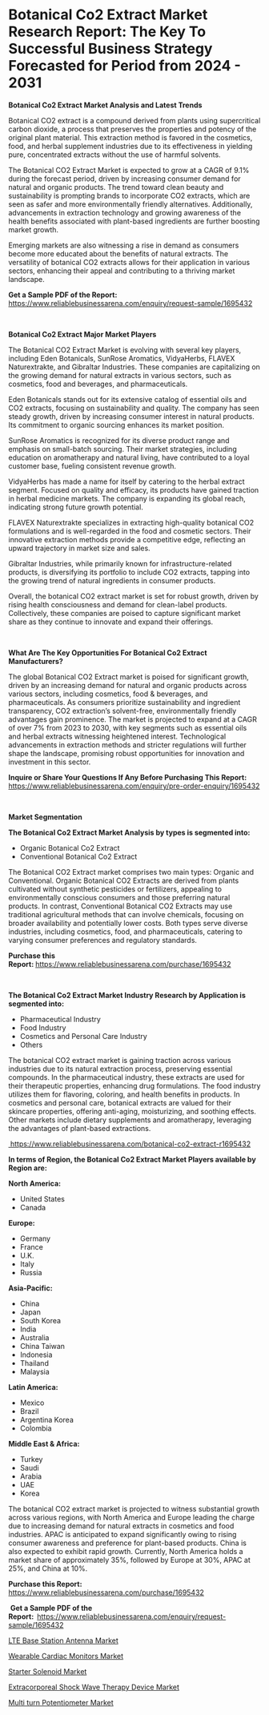<p><h1>Botanical Co2 Extract Market Research Report: The Key To Successful Business Strategy Forecasted for Period from 2024 - 2031</h1></p><p><strong>Botanical Co2 Extract Market Analysis and Latest Trends</strong></p>
<p><p>Botanical CO2 extract is a compound derived from plants using supercritical carbon dioxide, a process that preserves the properties and potency of the original plant material. This extraction method is favored in the cosmetics, food, and herbal supplement industries due to its effectiveness in yielding pure, concentrated extracts without the use of harmful solvents. </p><p>The Botanical CO2 Extract Market is expected to grow at a CAGR of 9.1% during the forecast period, driven by increasing consumer demand for natural and organic products. The trend toward clean beauty and sustainability is prompting brands to incorporate CO2 extracts, which are seen as safer and more environmentally friendly alternatives. Additionally, advancements in extraction technology and growing awareness of the health benefits associated with plant-based ingredients are further boosting market growth. </p><p>Emerging markets are also witnessing a rise in demand as consumers become more educated about the benefits of natural extracts. The versatility of botanical CO2 extracts allows for their application in various sectors, enhancing their appeal and contributing to a thriving market landscape.</p></p>
<p><strong>Get a Sample PDF of the Report:&nbsp;</strong> <a href="https://www.reliablebusinessarena.com/enquiry/request-sample/1695432?utm_campaign=1726&utm_medium=2&utm_source=Github&utm_content=ia&utm_term=30102024&utm_id=botanical-co2-extract">https://www.reliablebusinessarena.com/enquiry/request-sample/1695432</a></p>
<p>&nbsp;</p>
<p><strong>Botanical Co2 Extract Major Market Players</strong></p>
<p><p>The Botanical CO2 Extract Market is evolving with several key players, including Eden Botanicals, SunRose Aromatics, VidyaHerbs, FLAVEX Naturextrakte, and Gibraltar Industries. These companies are capitalizing on the growing demand for natural extracts in various sectors, such as cosmetics, food and beverages, and pharmaceuticals.</p><p>Eden Botanicals stands out for its extensive catalog of essential oils and CO2 extracts, focusing on sustainability and quality. The company has seen steady growth, driven by increasing consumer interest in natural products. Its commitment to organic sourcing enhances its market position.</p><p>SunRose Aromatics is recognized for its diverse product range and emphasis on small-batch sourcing. Their market strategies, including education on aromatherapy and natural living, have contributed to a loyal customer base, fueling consistent revenue growth.</p><p>VidyaHerbs has made a name for itself by catering to the herbal extract segment. Focused on quality and efficacy, its products have gained traction in herbal medicine markets. The company is expanding its global reach, indicating strong future growth potential.</p><p>FLAVEX Naturextrakte specializes in extracting high-quality botanical CO2 formulations and is well-regarded in the food and cosmetic sectors. Their innovative extraction methods provide a competitive edge, reflecting an upward trajectory in market size and sales.</p><p>Gibraltar Industries, while primarily known for infrastructure-related products, is diversifying its portfolio to include CO2 extracts, tapping into the growing trend of natural ingredients in consumer products.</p><p>Overall, the botanical CO2 extract market is set for robust growth, driven by rising health consciousness and demand for clean-label products. Collectively, these companies are poised to capture significant market share as they continue to innovate and expand their offerings.</p></p>
<p>&nbsp;</p>
<p><strong>What Are The Key Opportunities For Botanical Co2 Extract Manufacturers?</strong></p>
<p><p>The global Botanical CO2 Extract market is poised for significant growth, driven by an increasing demand for natural and organic products across various sectors, including cosmetics, food & beverages, and pharmaceuticals. As consumers prioritize sustainability and ingredient transparency, CO2 extraction’s solvent-free, environmentally friendly advantages gain prominence. The market is projected to expand at a CAGR of over 7% from 2023 to 2030, with key segments such as essential oils and herbal extracts witnessing heightened interest. Technological advancements in extraction methods and stricter regulations will further shape the landscape, promising robust opportunities for innovation and investment in this sector.</p></p>
<p><strong>Inquire or Share Your Questions If Any Before Purchasing This Report:</strong> <a href="https://www.reliablebusinessarena.com/enquiry/pre-order-enquiry/1695432?utm_campaign=1726&utm_medium=2&utm_source=Github&utm_content=ia&utm_term=30102024&utm_id=botanical-co2-extract">https://www.reliablebusinessarena.com/enquiry/pre-order-enquiry/1695432</a></p>
<p>&nbsp;</p>
<p><strong>Market Segmentation</strong></p>
<p><strong>The Botanical Co2 Extract Market Analysis by types is segmented into:</strong></p>
<p><ul><li>Organic Botanical Co2 Extract</li><li>Conventional Botanical Co2 Extract</li></ul></p>
<p><p>The Botanical CO2 Extract market comprises two main types: Organic and Conventional. Organic Botanical CO2 Extracts are derived from plants cultivated without synthetic pesticides or fertilizers, appealing to environmentally conscious consumers and those preferring natural products. In contrast, Conventional Botanical CO2 Extracts may use traditional agricultural methods that can involve chemicals, focusing on broader availability and potentially lower costs. Both types serve diverse industries, including cosmetics, food, and pharmaceuticals, catering to varying consumer preferences and regulatory standards.</p></p>
<p><strong>Purchase this Report:&nbsp;</strong><a href="https://www.reliablebusinessarena.com/purchase/1695432?utm_campaign=1726&utm_medium=2&utm_source=Github&utm_content=ia&utm_term=30102024&utm_id=botanical-co2-extract">https://www.reliablebusinessarena.com/purchase/1695432</a></p>
<p>&nbsp;</p>
<p><strong>The Botanical Co2 Extract Market Industry Research by Application is segmented into:</strong></p>
<p><ul><li>Pharmaceutical Industry</li><li>Food Industry</li><li>Cosmetics and Personal Care Industry</li><li>Others</li></ul></p>
<p><p>The botanical CO2 extract market is gaining traction across various industries due to its natural extraction process, preserving essential compounds. In the pharmaceutical industry, these extracts are used for their therapeutic properties, enhancing drug formulations. The food industry utilizes them for flavoring, coloring, and health benefits in products. In cosmetics and personal care, botanical extracts are valued for their skincare properties, offering anti-aging, moisturizing, and soothing effects. Other markets include dietary supplements and aromatherapy, leveraging the advantages of plant-based extractions.</p></p>
<p><a href="https://www.reliablebusinessarena.com/botanical-co2-extract-r1695432?utm_campaign=1726&utm_medium=2&utm_source=Github&utm_content=ia&utm_term=30102024&utm_id=botanical-co2-extract">&nbsp;https://www.reliablebusinessarena.com/botanical-co2-extract-r1695432</a></p>
<p><strong>In terms of Region, the Botanical Co2 Extract Market Players available by Region are:</strong></p>
<p>
    <p> <strong> North America: </strong>
        <ul>
            <li>United States</li>
            <li>Canada</li>
        </ul>
        </p> 
    <p> <strong> Europe: </strong>
        <ul>
            <li>Germany</li>
            <li>France</li>
            <li>U.K.</li>
            <li>Italy</li>
            <li>Russia</li>
        </ul>
        </p> 
    <p> <strong> Asia-Pacific: </strong>
        <ul>
            <li>China</li>
            <li>Japan</li>
            <li>South Korea</li>
            <li>India</li>
            <li>Australia</li>
            <li>China Taiwan</li>
            <li>Indonesia</li>
            <li>Thailand</li>
            <li>Malaysia</li>
        </ul>
        </p> 
    <p> <strong> Latin America: </strong>
        <ul>
            <li>Mexico</li>
            <li>Brazil</li>
            <li>Argentina Korea</li>
            <li>Colombia</li>
        </ul>
        </p> 
    <p> <strong> Middle East & Africa: </strong>
        <ul>
            <li>Turkey</li>
            <li>Saudi</li>
            <li>Arabia</li>
            <li>UAE</li>
            <li>Korea</li>
        </ul>
    </p>
    </p>
<p><p>The botanical CO2 extract market is projected to witness substantial growth across various regions, with North America and Europe leading the charge due to increasing demand for natural extracts in cosmetics and food industries. APAC is anticipated to expand significantly owing to rising consumer awareness and preference for plant-based products. China is also expected to exhibit rapid growth. Currently, North America holds a market share of approximately 35%, followed by Europe at 30%, APAC at 25%, and China at 10%.</p></p>
<p><strong>Purchase this Report: </strong><a href="https://www.reliablebusinessarena.com/purchase/1695432?utm_campaign=1726&utm_medium=2&utm_source=Github&utm_content=ia&utm_term=30102024&utm_id=botanical-co2-extract">https://www.reliablebusinessarena.com/purchase/1695432</a></p>
<p>&nbsp;<strong>Get a Sample PDF of the Report:&nbsp;&nbsp;</strong><a href="https://www.reliablebusinessarena.com/enquiry/request-sample/1695432?utm_campaign=1726&utm_medium=2&utm_source=Github&utm_content=ia&utm_term=30102024&utm_id=botanical-co2-extract">https://www.reliablebusinessarena.com/enquiry/request-sample/1695432</a></p>
<p><strong></strong></p>
<p><p><a href="https://www.linkedin.com/pulse/market-leaders-laggards-global-lte-base-station-antenna-w2wre?utm_campaign=1726&utm_medium=2&utm_source=Github&utm_content=ia&utm_term=30102024&utm_id=botanical-co2-extract">LTE Base Station Antenna Market</a></p><p><a href="https://www.linkedin.com/pulse/wearable-cardiac-monitors-revenue-growth-report-2024-s3asc?utm_campaign=1726&utm_medium=2&utm_source=Github&utm_content=ia&utm_term=30102024&utm_id=botanical-co2-extract">Wearable Cardiac Monitors Market</a></p><p><a href="https://www.linkedin.com/pulse/starter-solenoid-market-global-regional-analysis-2024-2031-am8qe?utm_campaign=1726&utm_medium=2&utm_source=Github&utm_content=ia&utm_term=30102024&utm_id=botanical-co2-extract">Starter Solenoid Market</a></p><p><a href="https://www.linkedin.com/pulse/navigating-global-extracorporeal-shock-wave-therapy-device-mlnac?utm_campaign=1726&utm_medium=2&utm_source=Github&utm_content=ia&utm_term=30102024&utm_id=botanical-co2-extract">Extracorporeal Shock Wave Therapy Device Market</a></p><p><a href="https://www.linkedin.com/pulse/booming-multi-turn-potentiometer-market-sector-analysis-growth-oyffe?utm_campaign=1726&utm_medium=2&utm_source=Github&utm_content=ia&utm_term=30102024&utm_id=botanical-co2-extract">Multi turn Potentiometer Market</a></p></p>